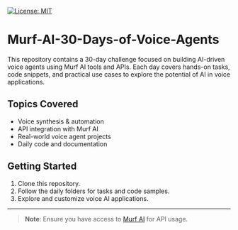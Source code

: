 [![License: MIT](https://img.shields.io/badge/License-MIT-yellow.svg)](https://opensource.org/licenses/MIT)
# Murf-AI-30-Days-of-Voice-Agents

This repository contains a 30-day challenge focused on building AI-driven voice agents using Murf AI tools and APIs. Each day covers hands-on tasks, code snippets, and practical use cases to explore the potential of AI in voice applications.

## Topics Covered
- Voice synthesis & automation
- API integration with Murf AI
- Real-world voice agent projects
- Daily code and documentation

## Getting Started
1. Clone this repository.
2. Follow the daily folders for tasks and code samples.
3. Explore and customize voice AI applications.

---

> **Note**: Ensure you have access to [Murf AI](https://murf.ai/) for API usage.
